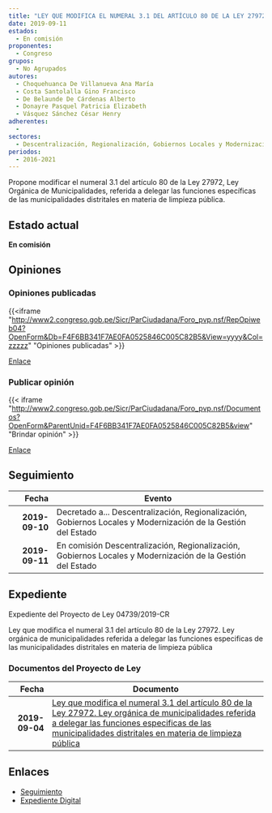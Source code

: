 ```yaml
---
title: "LEY QUE MODIFICA EL NUMERAL 3.1 DEL ARTÍCULO 80 DE LA LEY 27972, LEY ORGÁNICA DE MUNICIPALIDADES REFERIDA A DELEGAR LAS FUNCIONES ESPECÍFICAS DE LAS MUNICIPALIDADES DISTRITALES EN MATERIA DE LIMPIEZA PÚBLICA"
date: 2019-09-11
estados: 
  - En comisión
proponentes: 
  - Congreso
grupos: 
  - No Agrupados
autores: 
  - Choquehuanca De Villanueva Ana María
  - Costa Santolalla Gino Francisco
  - De Belaunde De Cárdenas Alberto
  - Donayre Pasquel Patricia Elizabeth
  - Vásquez Sánchez César Henry
adherentes: 
  - 
sectores: 
  - Descentralización, Regionalización, Gobiernos Locales y Modernización de la Gestión del Estado
periodos: 
  - 2016-2021
---
```


Propone modificar el numeral 3.1 del artículo 80 de la Ley 27972, Ley Orgánica de Municipalidades, referida a delegar las funciones específicas de las municipalidades distritales en materia de limpieza pública.


## Estado actual

**En comisión**

## Opiniones

### Opiniones publicadas

{{<iframe "http://www2.congreso.gob.pe/Sicr/ParCiudadana/Foro_pvp.nsf/RepOpiweb04?OpenForm&Db=F4F6BB341F7AE0FA0525846C005C82B5&View=yyyy&Col=zzzzz" "Opiniones publicadas" >}}

[Enlace](http://www2.congreso.gob.pe/Sicr/ParCiudadana/Foro_pvp.nsf/RepOpiweb04?OpenForm&Db=F4F6BB341F7AE0FA0525846C005C82B5&View=yyyy&Col=zzzzz)
### Publicar opinión

{{< iframe "http://www2.congreso.gob.pe/Sicr/ParCiudadana/Foro_pvp.nsf/Documentos?OpenForm&ParentUnid=F4F6BB341F7AE0FA0525846C005C82B5&view" "Brindar opinión" >}}

[Enlace](http://www2.congreso.gob.pe/Sicr/ParCiudadana/Foro_pvp.nsf/Documentos?OpenForm&ParentUnid=F4F6BB341F7AE0FA0525846C005C82B5&view)

## Seguimiento

| Fecha | Evento |
|------:|--------|
| **2019-09-10** | Decretado a... Descentralización, Regionalización, Gobiernos Locales y Modernización de la Gestión del Estado|
| **2019-09-11** | En comisión Descentralización, Regionalización, Gobiernos Locales y Modernización de la Gestión del Estado|


## Expediente

Expediente del Proyecto de Ley 04739/2019-CR

Ley que modifica el numeral 3.1 del artículo 80 de la Ley 27972. Ley orgánica de municipalidades referida a delegar las funciones especificas de las municipalidades distritales en materia de limpieza pública


### Documentos del Proyecto de Ley

| Fecha | Documento |
|------:|--------|
| **2019-09-04** | [Ley que modifica el numeral 3.1 del artículo 80 de la Ley 27972. Ley orgánica de municipalidades referida a delegar las funciones especificas de las municipalidades distritales en materia de limpieza pública](http://www.leyes.congreso.gob.pe/Documentos/2016_2021/Proyectos_de_Ley_y_de_Resoluciones_Legislativas/PL0473920190904.pdf) |

## Enlaces 

- [Seguimiento](http://www2.congreso.gob.pe/Sicr/TraDocEstProc/CLProLey2016.nsf/f7fff46988ca05b1052578e100829cc7/1fba83079c6c71940525846c0074db01?OpenDocument)
- [Expediente Digital](http://www2.congreso.gob.pe/Sicr/TraDocEstProc/CLProLey2016.nsf/f7fff46988ca05b1052578e100829cc7/1fba83079c6c71940525846c0074db01?OpenDocument&Click=05257FB7005EB655.eb71d0cf91d8294e05256cdf006b5706/$Body/0.1C6C)
